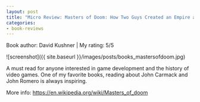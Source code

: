 ```yaml
---
layout: post
title: "Micro Review: Masters of Doom: How Two Guys Created an Empire and Transformed Pop Culture (Book)"
categories:
- book-reviews
---
```


<p>Book author: David Kushner | My rating: 5/5</p>


![screenshot]({{ site.baseurl }}/images/posts/books_mastersofdoom.jpg)


<p>A must read for anyone interested in game development and the history of video games. One of my favorite books, reading about John Carmack and John Romero is always inspiring.</p>
<p>More info: <a href="https://en.wikipedia.org/wiki/Masters_of_doom">https://en.wikipedia.org/wiki/Masters_of_doom</a><p>



